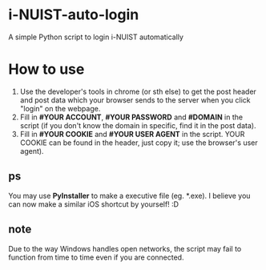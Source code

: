 # i-NUIST-auto-login
A simple Python script to login i-NUIST automatically
# How to use
1. Use the developer's tools in chrome (or sth else) to get the post header and post data which your browser sends to the server when you click "login" on the webpage.
2. Fill in **#YOUR ACCOUNT**, **#YOUR PASSWORD** and **#DOMAIN** in the script (if you don't know the domain in specific, find it in the post data).
3. Fill in **#YOUR COOKIE** and **#YOUR USER AGENT** in the script. YOUR COOKIE can be found in the header, just copy it; use the browser's user agent).
## ps
You may use **PyInstaller** to make a executive file (eg. *.exe).
I believe you can now make a similar iOS shortcut by yourself! :D
## note
Due to the way Windows handles open networks, the script may fail to function from time to time even if you are connected. 
